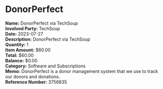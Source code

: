 # DonorPerfect

**Name:** DonorPerfect via TechSoup  
**Involved Party:** TechSoup  
**Date:** 2023-07-27  
**Description:** DonorPerfect via TechSoup  
**Quantity:** 1  
**Item Amount:** $60.00  
**Total:** $60.00  
**Balance:** $0.00  
**Category:** Software and Subscriptions  
**Memo:** DonorPerfect is a donor management system that we use to track our donors and donations.  
**Reference Number:** 3756835  
